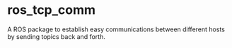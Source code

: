# ros_tcp_comm
A ROS package to establish easy communications between different hosts by sending topics back and forth. 

